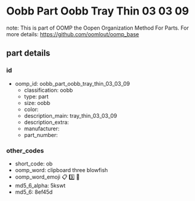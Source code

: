 # Oobb Part Oobb Tray Thin 03 03 09  

note: This is part of OOMP the Oopen Organization Method For Parts. For more details: https://github.com/oomlout/oomp_base

##  part details





### id
* oomp_id: oobb_part_oobb_tray_thin_03_03_09
  * classification: oobb
  * type: part
  * size: oobb
  * color: 
  * description_main: tray_thin_03_03_09
  * description_extra: 
  * manufacturer: 
  * part_number: 

### other_codes
* short_code: ob
* oomp_word: clipboard three blowfish
* oomp_word_emoji :clipboard: :three: :blowfish:
* md5_6_alpha: 5kswt
* md5_6: 8ef45d